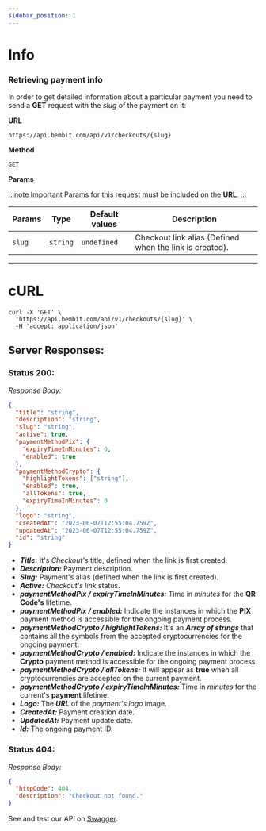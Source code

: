 ```yaml
---
sidebar_position: 1
---
```


# Info

### Retrieving payment info

In order to get detailed information about a particular payment you need to send a **GET** request with the _slug_ of the payment on it:

**URL**

```
https://api.bembit.com/api/v1/checkouts/{slug}
```

**Method**

```
GET
```

**Params**

:::note Important
Params for this request must be included on the **URL**.
:::

| Params | Type     | Default values | Description                                                  |
| ------ | -------- | -------------- | ------------------------------------------------------------ |
| `slug` | `string` | `undefined`    | Checkout link alias (Defined when the link is created). |

---

# cURL

```cURL
curl -X 'GET' \
  'https://api.bembit.com/api/v1/checkouts/{slug}' \
  -H 'accept: application/json'
```

## Server Responses:

### Status 200:

_Response Body:_

```json
{
  "title": "string",
  "description": "string",
  "slug": "string",
  "active": true,
  "paymentMethodPix": {
    "expiryTimeInMinutes": 0,
    "enabled": true
  },
  "paymentMethodCrypto": {
    "highlightTokens": ["string"],
    "enabled": true,
    "allTokens": true,
    "expiryTimeInMinutes": 0
  },
  "logo": "string",
  "createdAt": "2023-06-07T12:55:04.759Z",
  "updatedAt": "2023-06-07T12:55:04.759Z",
  "id": "string"
}
```

- **_Title:_** It's _Checkout's_ title, defined when the link is first created.
- **_Description:_** Payment description.
- **_Slug:_** Payment's alias (defined when the link is first created).
- **_Active:_** _Checkout's link_ status.
- **_paymentMethodPix / expiryTimeInMinutes:_** Time in _minutes_ for the **QR Code's** lifetime.
- **_paymentMethodPix / enabled:_** Indicate the instances in which the **PIX** payment method is accessible for the ongoing payment process.
- **_paymentMethodCrypto / highlightTokens:_** It's an **_Array of strings_** that contains all the symbols from the accepted cryptocurrencies for the ongoing payment.
- **_paymentMethodCrypto / enabled:_** Indicate the instances in which the **Crypto** payment method is accessible for the ongoing payment process.
- **_paymentMethodCrypto / allTokens:_** It will appear as **true** when all cryptocurrencies are accepted on the current payment.
- **_paymentMethodCrypto / expiryTimeInMinutes:_** Time in _minutes_ for the current's **payment** lifetime.
- **_Logo:_** The **_URL_** of the _payment's logo_ image.
- **_CreatedAt:_** Payment creation date.
- **_UpdatedAt:_** Payment update date.
- **_Id:_** The ongoing payment ID.

### Status 404:

_Response Body:_

```json
{
  "httpCode": 404,
  "description": "Checkout not found."
}
```

See and test our API on [Swagger](https://api.bembit.com/docs/#/Checkouts/get_checkouts__slug_).

